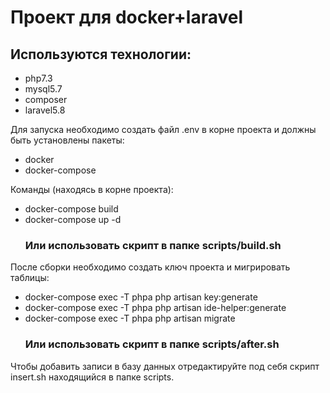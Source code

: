 <h1>Проект для docker+laravel</h1>
<h2>Используются технологии:</h2>
<ul>
    <li>
        php7.3
    </li>
    <li>
        mysql5.7
    </li>
    <li>
        composer
    </li>
    <li>
        laravel5.8
    </li>
</ul>
<p>Для запуска необходимо создать файл .env в корне проекта и должны быть установлены пакеты:</p>
<ul>
    <li>
        docker 
    </li>
    <li>
        docker-compose
    </li>
</ul>
<p>Команды (находясь в корне проекта):</p>
<ul>
    <li>
        docker-compose build
    </li>
    <li>
        docker-compose up -d
    </li>
    <h3>Или использовать скрипт в папке scripts/build.sh</h3>
</ul>

<p>После сборки необходимо создать ключ проекта и мигрировать таблицы:</p>
<ul>
    <li>
        docker-compose exec -T phpa php artisan key:generate
    </li>
    <li>
        docker-compose exec -T phpa php artisan ide-helper:generate
    </li>
    <li>
        docker-compose exec -T phpa php artisan migrate
    </li>
    <h3>Или использовать скрипт в папке scripts/after.sh</h3>
</ul>
<p>Чтобы добавить записи в базу данных отредактируйте под себя скрипт insert.sh находящийся в папке scripts.